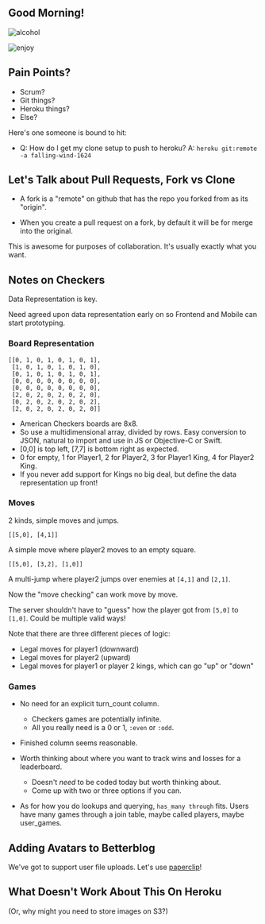 ## Good Morning!

![alcohol](http://media.giphy.com/media/vyZBKDpUC0niE/giphy.gif)

![enjoy](http://wac.450f.edgecastcdn.net/80450F/starcrush.com/files/2013/08/pr-8.gif)

## Pain Points?

* Scrum?
* Git things?
* Heroku things?
* Else?

Here's one someone is bound to hit:
* Q: How do I get my clone setup to push to heroku?
  A: `heroku git:remote -a falling-wind-1624`

## Let's Talk about Pull Requests, Fork vs Clone

* A fork is a "remote" on github that has the repo
  you forked from as its "origin".

* When you create a pull request on a fork, by
  default it will be for merge into the original.

This is awesome for purposes of collaboration.
It's usually exactly what you want.

## Notes on Checkers

Data Representation is key.

Need agreed upon data representation early on so
Frontend and Mobile can start prototyping.

### Board Representation

```
[[0, 1, 0, 1, 0, 1, 0, 1],
 [1, 0, 1, 0, 1, 0, 1, 0],
 [0, 1, 0, 1, 0, 1, 0, 1],
 [0, 0, 0, 0, 0, 0, 0, 0],
 [0, 0, 0, 0, 0, 0, 0, 0],
 [2, 0, 2, 0, 2, 0, 2, 0],
 [0, 2, 0, 2, 0, 2, 0, 2],
 [2, 0, 2, 0, 2, 0, 2, 0]]
```
  * American Checkers boards are 8x8.
  * So use a multidimensional array, divided by rows.
    Easy conversion to JSON, natural to import and
    use in JS or Objective-C or Swift.
  * [0,0] is top left, [7,7] is bottom right as expected.
  * 0 for empty, 1 for Player1, 2 for Player2,
    3 for Player1 King, 4 for Player2 King.
  * If you never add support for Kings no big deal,
    but define the data representation up front!

### Moves

2 kinds, simple moves and jumps.

```
[[5,0], [4,1]]
```
A simple move where player2 moves to an empty square.

```
[[5,0], [3,2], [1,0]]
```
A multi-jump where player2 jumps over enemies at
`[4,1]` and `[2,1]`.

Now the "move checking" can work move by move.

The server shouldn't have to "guess" how the player
got from `[5,0]` to `[1,0]`. Could be multiple valid ways!

Note that there are three different pieces of logic:
* Legal moves for player1 (downward)
* Legal moves for player2 (upward)
* Legal moves for player1 or player 2 kings,
  which can go "up" or "down"

### Games

* No need for an explicit turn_count column.
  * Checkers games are potentially infinite.
  * All you really need is a 0 or 1, `:even` or `:odd`.

* Finished column seems reasonable.

* Worth thinking about where you want to track wins and losses for a leaderboard.
  * Doesn't *need* to be coded today but worth thinking about.
  * Come up with two or three options if you can.

* As for how you do lookups and querying, `has_many through` fits.
  Users have many games through a join table, maybe called players, maybe user_games.

## Adding Avatars to Betterblog

We've got to support user file uploads.
Let's use [paperclip][paperclip]!

[paperclip]: https://github.com/thoughtbot/paperclip

## What Doesn't Work About This On Heroku

(Or, why might you need to store images on S3?)

[paperclip-heroku]: https://devcenter.heroku.com/articles/paperclip-s3

